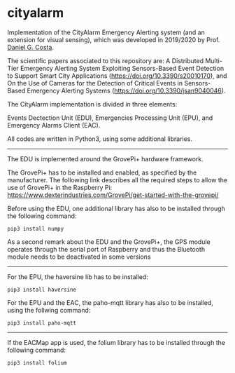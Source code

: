 # cityalarm
Implementation of the CityAlarm Emergency Alerting system (and an extension for visual sensing), which was developed in 2019/2020 by Prof. [Daniel G. Costa](https://sigarra.up.pt/feup/pt/FUNC_GERAL.FORMVIEW?p_codigo=514852).

The scientific papers associated to this repository are: A Distributed Multi-Tier Emergency Alerting System Exploiting Sensors-Based Event Detection to Support Smart City Applications (https://doi.org/10.3390/s20010170), and On the Use of Cameras for the Detection of Critical Events in Sensors-Based Emergency Alerting Systems (https://doi.org/10.3390/jsan9040046).

The CityAlarm implementation is divided in three elements:

Events Dectection Unit (EDU), Emergencies Processing Unit (EPU), and Emergency Alarms Client (EAC).

All codes are written in Python3, using some additional libraries.

*******************************************************************

The EDU is implemented around the GrovePi+ hardware framework.

The GrovePi+ has to be installed and enabled, as specified by the manufacturer. The following link describes all the required steps to allow the use of GrovePi+ in the Raspberry Pi: https://www.dexterindustries.com/GrovePi/get-started-with-the-grovepi/

Before using the EDU, one additional library has also to be installed through the following command:

```
pip3 install numpy
```

As a second remark about the EDU and the GrovePi+, the GPS module operates through the serial port of Raspberry and thus the Bluetooth module needs to be deactivated in some versions

*******************************************************************

For the EPU, the haversine lib has to be installed:

```
pip3 install haversine
```

For the EPU and the EAC, the paho-mqtt library has also to be installed, using the follwing command:

```
pip3 install paho-mqtt
```

*******************************************************************

If the EACMap app is used, the folium library has to be installed through the following command:

```
pip3 install folium
```

